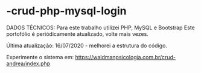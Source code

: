 # -crud-php-mysql-login
DADOS TÉCNICOS:
Para este trabalho utilizei PHP, MySQL e Bootstrap
Este portofólio é periódicamente atualizado, volte mais vezes.

Última atualização: 16/07/2020 - melhorei a estrutura do código.


Experimente o sistema em: https://waldmanpsicologia.com.br/crud-andrea/index.php

